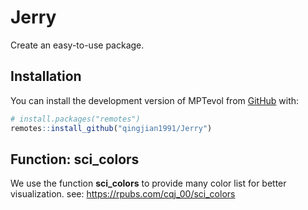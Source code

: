 
<!-- README.md is generated from README.Rmd. Please edit that file -->

# Jerry

Create an easy-to-use package.

## Installation

You can install the development version of MPTevol from
[GitHub](https://github.com/) with:

``` r
# install.packages("remotes")
remotes::install_github("qingjian1991/Jerry")
```

## Function: sci_colors

We use the function **sci_colors** to provide many color list for better
visualization. see: <https://rpubs.com/cqj_00/sci_colors>
